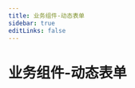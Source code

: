 ```yaml
---
title: 业务组件-动态表单
sidebar: true
editLinks: false
---
```


# 业务组件-动态表单

<ClientOnly>
<title-pv/>
</ClientOnly>

<!-- <create-from/> -->

<ClientOnly>
  <leave/>
</ClientOnly/>
